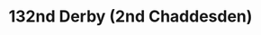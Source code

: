 ---
title: 132nd Derby (2nd Chaddesden)
type: necker
publishDate: 2025-07-25T14:00:00Z
params:
  showNecker: plain-split
  leftMain: tsa-scarlet
  rightMain: tsa-emerald
  showBadge: true
  badgeFile: 132ndderby.png
  badgeWidth: 18
  badgeBottom: 6
  info:
    - {type: location, data: Chaddesden, Derby, order: 2}
    - {type: founded, data: 1951, order: 1}
---